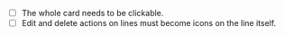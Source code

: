 - [ ] The whole card needs to be clickable.
- [ ] Edit and delete actions on lines must become icons on the line itself.
